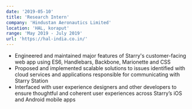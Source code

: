 ```yaml
---
date: '2019-05-10'
title: 'Research Intern'
company: 'Hindustan Aeronautics Limited'
location: 'HAL, koraput'
range: 'May 2019 - July 2019'
url: 'https://hal-india.co.in/'
---
```


- Engineered and maintained major features of Starry's customer-facing web app using ES6, Handlebars, Backbone, Marionette and CSS
- Proposed and implemented scalable solutions to issues identified with cloud services and applications responsible for communicating with Starry Station
- Interfaced with user experience designers and other developers to ensure thoughtful and coherent user experiences across Starry’s iOS and Android mobile apps
